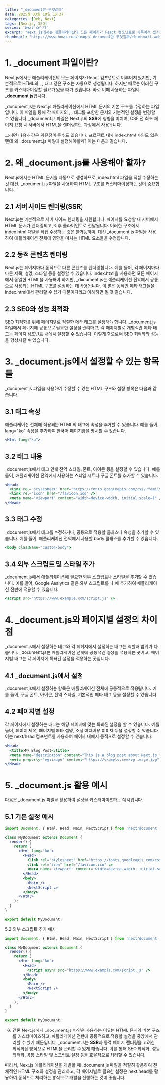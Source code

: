 ```yaml
---
title: "_document란-무엇일까"
date: 2025월 03월 19일 16:37
categories: [Deb, Next]
tags: [Nextjs, SEO]
series: "Next 스터디"
excerpt: "Next.js에서는 애플리케이션의 모든 페이지가 React 컴포넌트로 이루어져 있지만, 기본적으로 HTML의 <html>, <head>, <body> 태그 같은 구조는 자동으로 생성됩니다. 하지만 때로는 이러한 구조를 커스터마이징할 필요가 있을 때가 있습니다. 바로 이때 사용하는 파일이 _document.js입니다."
thumbnail: "https://www.howu.run/image/_document란-무엇일까/thumbnail.webp"
---
```


# 1. _document 파일이란?
Next.js에서는 애플리케이션의 모든 페이지가 React 컴포넌트로 이루어져 있지만, 기본적으로 HTML의 <html>, <head>, <body> 태그 같은 구조는 자동으로 생성됩니다. 
하지만 때로는 이러한 구조를 커스터마이징할 필요가 있을 때가 있습니다. 바로 이때 사용하는 파일이 **_document.js**입니다.

_document.js는 Next.js 애플리케이션에서 HTML 문서의 기본 구조를 수정하는 파일입니다. 이 파일을 통해 각 페이지의 <html>, <head>, <body> 태그를 포함한 문서의 기본적인 설정을 변경할 수 있습니다.
 _document.js 파일은 Next.js의 **SSR**에 영향을 미치며, CSR 전 최초 페이지 요청 시 서버에서 HTML을 렌더링하는 과정에서 사용됩니다.

그러면 다음과 같은 의문점이 들수도 있습니다. 프로젝트 내에 index.html 파일도 있을텐데 왜 _document.js 파일에 설정해야할까?
이는 다음과 같습니다.

# 2. 왜 _document.js를 사용해야 할까?
Next.js에서는 HTML 문서를 자동으로 생성하므로, index.html 파일을 직접 수정하는 것 대신, _document.js 파일을 사용하여 HTML 구조를 커스터마이징하는 것이 중요합니다.

## 2.1 서버 사이드 렌더링(SSR)
Next.js는 기본적으로 서버 사이드 렌더링을 지원합니다. 페이지를 요청할 때 서버에서 HTML 문서가 렌더링되고, 이후 클라이언트로 전달됩니다. 이러한 구조에서 index.html 파일을 직접 수정하는 것은 불가능하며, 대신 _document.js 파일을 사용하여 애플리케이션 전체에 영향을 미치는 HTML 요소들을 수정합니다.

## 2.2 동적 콘텐츠 렌더링
Next.js는 페이지마다 동적으로 다른 콘텐츠를 렌더링합니다. 예를 들어, 각 페이지마다 다른 제목, 설명, 스타일 등을 설정할 수 있습니다. index.html을 사용하면 모든 페이지에서 동일한 HTML을 사용해야 하지만, _document.js는 애플리케이션 전역에서 공통으로 사용되는 HTML 구조를 설정하는 데 사용됩니다.
이 말은 동적인 메타 태그들을 index.html에서 관리할 수 없기 때문이다라고 이해하면 될 것 같습니다.

## 2.3 SEO와 성능 최적화
SEO 최적화를 위해 페이지별로 적절한 메타 태그를 설정해야 합니다. _document.js 파일에서 페이지에 공통으로 필요한 설정을 관리하고, 각 페이지별로 개별적인 메타 태그는 페이지 컴포넌트 내에서 설정할 수 있습니다. 이렇게 함으로써 SEO 최적화와 성능을 향상시킬 수 있습니다.

# 3. _document.js에서 설정할 수 있는 항목들
_document.js 파일을 사용하여 수정할 수 있는 HTML 구조와 설정 항목은 다음과 같습니다.

## 3.1 <html> 태그 속성
애플리케이션 전체에 적용되는 HTML의 <html> 태그에 속성을 추가할 수 있습니다. 예를 들어, lang="ko" 속성을 추가하여 한국어 페이지임을 명시할 수 있습니다.

```jsx
<Html lang="ko">
```

## 3.2 <head> 태그 내용
_document.js에서 <head> 태그 안에 전역 스타일, 폰트, 아이콘 등을 설정할 수 있습니다. 예를 들어, 애플리케이션 전역에서 사용하는 스타일 시트나 구글 폰트를 추가할 수 있습니다.

```jsx
<Head>
  <link rel="stylesheet" href="https://fonts.googleapis.com/css2?family=Roboto:wght@400;700&display=swap" />
  <link rel="icon" href="/favicon.ico" />
  <meta name="viewport" content="width=device-width, initial-scale=1" />
</Head>
```

## 3.3 <body> 태그 수정
_document.js에서 <body> 태그를 수정하거나, 공통으로 적용할 클래스나 속성을 추가할 수 있습니다. 예를 들어, 애플리케이션 전역에서 사용할 body 클래스를 추가할 수 있습니다.

```jsx
<body className="custom-body">
```

## 3.4 외부 스크립트 및 스타일 추가
_document.js에서 애플리케이션에 필요한 외부 스크립트나 스타일을 추가할 수 있습니다. 예를 들어, Google Analytics 같은 외부 스크립트를 <head>나 <body>에 추가하여 애플리케이션 전반에 적용할 수 있습니다.

```jsx
<script src="https://www.example.com/script.js" />
```

# 4. _document.js와 페이지별 설정의 차이점
_document.js에서 설정하는 <head> 태그와 각 페이지에서 설정하는 <head> 태그는 역할과 범위가 다릅니다. _document.js는 애플리케이션 전체에 공통적인 설정을 적용하는 곳이고, 페이지별 <head> 태그는 각 페이지에 특화된 설정을 적용하는 곳입니다.

## 4.1 _document.js에서 설정
_document.js에서 설정하는 항목은 애플리케이션 전체에 공통적으로 적용됩니다. 예를 들어, 구글 폰트, 아이콘, 전역 스타일, 기본적인 메타 태그 등을 설정할 수 있습니다.


## 4.2 페이지별 설정
각 페이지에서 설정하는 <head> 태그는 해당 페이지에 맞는 특화된 설정을 할 수 있습니다. 예를 들어, 페이지 제목, 페이지별 메타 설명, 소셜 미디어용 이미지 등을 설정할 수 있습니다. 이는 next/head 컴포넌트를 사용하여 페이지 내에서 동적으로 설정할 수 있습니다.

```jsx
<Head>
  <title>My Blog Post</title>
  <meta name="description" content="This is a blog post about Next.js." />
  <meta property="og:image" content="https://example.com/og-image.jpg" />
</Head>
```

# 5. _document.js 활용 예시
다음은 _document.js 파일을 활용하여 설정을 커스터마이즈하는 예시입니다.

## 5.1 기본 설정 예시

```jsx
import Document, { Html, Head, Main, NextScript } from 'next/document';

class MyDocument extends Document {
  render() {
    return (
      <Html lang="ko">
        <Head>
          <link rel="stylesheet" href="https://fonts.googleapis.com/css2?family=Roboto:wght@400;700&display=swap" />
          <link rel="icon" href="/favicon.ico" />
          <meta name="viewport" content="width=device-width, initial-scale=1" />
        </Head>
        <body>
          <Main />
          <NextScript />
        </body>
      </Html>
    );
  }
}

export default MyDocument;
```

5.2 외부 스크립트 추가 예시

```jsx
import Document, { Html, Head, Main, NextScript } from 'next/document';

class MyDocument extends Document {
  render() {
    return (
      <Html lang="ko">
        <Head>
          <script async src="https://www.example.com/script.js" />
        </Head>
        <body>
          <Main />
          <NextScript />
        </body>
      </Html>
    );
  }
}

export default MyDocument;
```

6. 결론
Next.js에서 _document.js 파일을 사용하는 이유는 HTML 문서의 기본 구조를 커스터마이즈하고, 애플리케이션 전반에 공통적으로 적용할 설정을 중앙에서 관리할 수 있기 때문입니다. _document.js는 **SSR**과 동적 페이지 렌더링을 고려한 최적화된 방식으로 HTML을 관리할 수 있게 해줍니다. 이를 통해 SEO 최적화, 성능 최적화, 공통 스타일 및 스크립트 설정 등을 효율적으로 처리할 수 있습니다.

따라서, Next.js 애플리케이션을 개발할 때 _document.js 파일을 적절히 활용하여 전체적인 HTML 구조와 설정을 관리하고, 각 페이지별로 필요한 설정은 next/head를 활용하여 동적으로 처리하는 방식으로 개발을 진행하는 것이 좋습니다.

